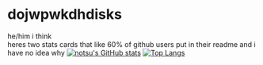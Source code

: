 # dojwpwkdhdisks
he/him i think<br>
heres two stats cards that like 60% of github users put in their readme and i have no idea why
[![notsu's GitHub stats](https://github-readme-stats.vercel.app/api?username=notsuu&show_icons=true&include_all_commits=true&theme=dark)](https://github.com/anuraghazra/github-readme-stats)
[![Top Langs](https://github-readme-stats.vercel.app/api/top-langs/?username=notsuu&layout=compact&theme=dark)](https://github.com/anuraghazra/github-readme-stats)
